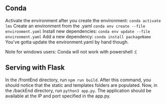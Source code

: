 ## Conda

Activate the environment after you create the environment: `conda activate lms`
Create an environment from the .yaml `conda env create --file environment.yaml`
Install new dependencies: `conda env update --file environment.yaml`
Add a new dependency: `conda install packageName`
You've gotta update the environment.yaml by hand though.

Note for windows users: Conda will not work with powershell :(

## Serving with Flask

In the /frontEnd directory, run `npm run build`.
After this command, you should notice that the static and templates folders are populated.
Now, in the /backEnd directory, run `python3 app.py`.
The application should be available at the IP and port specified in the app.py.
